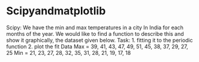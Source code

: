 # Scipyandmatplotlib
Scipy: We have the min and max temperatures in a city In India for each months of the year. We would like to find a function to describe this and show it graphically, the dataset given below. Task: 1. fitting it to the periodic function 2. plot the fit Data Max = 39, 41, 43, 47, 49, 51, 45, 38, 37, 29, 27, 25 Min = 21, 23, 27, 28, 32, 35, 31, 28, 21, 19, 17, 18
